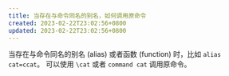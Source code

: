```yaml
---
title: 当存在与命令同名的别名，如何调用原命令
created: 2023-02-22T23:02:56+0800
updated: 2023-02-22T23:02:56+0800
---
```



当存在与命令同名的别名 (alias) 或者函数 (function) 时，比如 `alias cat=ccat`。
可以使用 `\cat` 或者 `command cat` 调用原命令。
